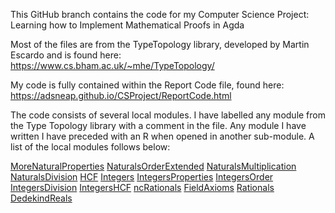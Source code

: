This GitHub branch contains the code for my Computer Science Project: Learning how to Implement Mathematical Proofs in Agda

Most of the files are from the TypeTopology library, developed by Martin Escardo and is found here: https://www.cs.bham.ac.uk/~mhe/TypeTopology/

My code is fully contained within the Report Code file, found here: https://adsneap.github.io/CSProject/ReportCode.html

The code consists of several local modules. I have labelled any module from the Type Topology library with a comment in the file. Any module I have written I have preceded with an R when opened in another sub-module. A list of the local modules follows below: 

[MoreNaturalProperties](https://adsneap.github.io/CSProject/ReportCode.html#378)
[NaturalsOrderExtended](https://adsneap.github.io/CSProject/ReportCode.html#3141)
[NaturalsMultiplication](https://adsneap.github.io/CSProject/ReportCode.html#12220)
[NaturalsDivision](https://adsneap.github.io/CSProject/ReportCode.html#22229)
[HCF](https://adsneap.github.io/CSProject/ReportCode.html#34692)
[Integers](https://adsneap.github.io/CSProject/ReportCode.html#42635)
[IntegersProperties](https://adsneap.github.io/CSProject/ReportCode.html#45554)
[IntegersOrder](https://adsneap.github.io/CSProject/ReportCode.html#84461)
[IntegersDivision](https://adsneap.github.io/CSProject/ReportCode.html#108772)
[IntegersHCF](https://adsneap.github.io/CSProject/ReportCode.html#118376)
[ncRationals](https://adsneap.github.io/CSProject/ReportCode.html#127517)
[FieldAxioms](https://adsneap.github.io/CSProject/ReportCode.html#138937)
[Rationals](https://adsneap.github.io/CSProject/ReportCode.html#140975)
[DedekindReals](https://adsneap.github.io/CSProject/ReportCode.html#177601)







